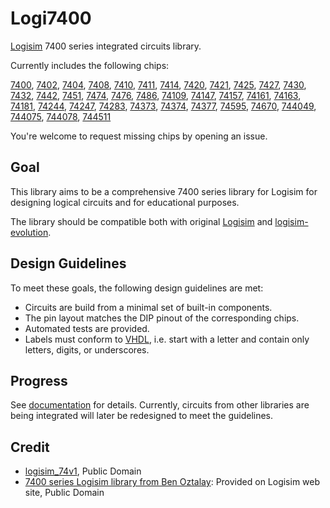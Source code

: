 # Logi7400

[Logisim](http://www.cburch.com/logisim/) 7400 series integrated circuits library.

Currently includes the following chips:

[7400](doc/7400.md), [7402](doc/7402.md), [7404](doc/7404.md), [7408](doc/7408.md), [7410](doc/7410.md),
[7411](doc/7411.md), [7414](doc/7414.md), [7420](doc/7420.md), [7421](doc/7421.md), [7425](doc/7425.md),
[7427](doc/7427.md), [7430](doc/7430.md), [7432](doc/7432.md), [7442](doc/7442.md), [7451](doc/7451.md),
[7474](doc/7474.md), [7476](doc/7476.md), [7486](doc/7486.md), [74109](doc/74109.md),
[74147](doc/74147.md), [74157](doc/74157.md), [74161](doc/74161.md), [74163](doc/74163.md),
[74181](doc/74181.md), [74244](doc/74244.md), [74247](doc/74247.md), [74283](doc/74283.md),
[74373](doc/74373.md), [74374](doc/74374.md), [74377](doc/74377.md), [74595](doc/74595.md),
[74670](doc/74670.md), [744049](doc/744049.md), [744075](doc/744075.md), [744078](doc/744078.md),
[744511](doc/744511.md)

You're welcome to request missing chips by opening an issue.

## Goal

This library aims to be a comprehensive 7400 series library for Logisim for designing logical circuits and for educational purposes.

The library should be compatible both with original [Logisim](http://www.cburch.com/logisim/) and [logisim-evolution](https://github.com/reds-heig/logisim-evolution).

## Design Guidelines

To meet these goals, the following design guidelines are met:

* Circuits are build from a minimal set of built-in components.
* The pin layout matches the DIP pinout of the corresponding chips.
* Automated tests are provided.
* Labels must conform to [VHDL](https://en.wikipedia.org/wiki/VHDL), i.e. start with a letter and contain only letters, digits, or underscores.

## Progress

See [documentation](doc/README.md) for details. Currently, circuits from other libraries are 
being integrated will later be redesigned to meet the guidelines.

## Credit

* [logisim_74v1](http://74x.weebly.com/blog/library-of-7400-logic-for-logisim), Public Domain
* [7400 series Logisim library from Ben Oztalay](http://www.cburch.com/logisim/download/7400-lib.zip]): Provided on Logisim web site, Public Domain
